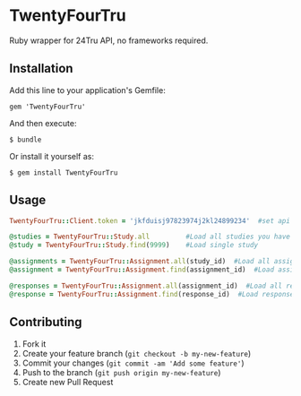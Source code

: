 # TwentyFourTru

Ruby wrapper for 24Tru API, no frameworks required.

## Installation

Add this line to your application's Gemfile:

    gem 'TwentyFourTru'

And then execute:

    $ bundle

Or install it yourself as:

    $ gem install TwentyFourTru

## Usage
```ruby
TwentyFourTru::Client.token = 'jkfduisj97823974j2kl24899234'  #set api token

@studies = TwentyFourTru::Study.all         #Load all studies you have access to
@study = TwentyFourTru::Study.find(9999)    #Load single study

@assignments = TwentyFourTru::Assignment.all(study_id)  #Load all assignments for the given study
@assignment = TwentyFourTru::Assignment.find(assignment_id)  #Load assignment by the given id

@responses = TwentyFourTru::Assignment.all(assignment_id)  #Load all responses for the given assignment
@response = TwentyFourTru::Assignment.find(response_id)  #Load response by the given id
```
## Contributing

1. Fork it
2. Create your feature branch (`git checkout -b my-new-feature`)
3. Commit your changes (`git commit -am 'Add some feature'`)
4. Push to the branch (`git push origin my-new-feature`)
5. Create new Pull Request
